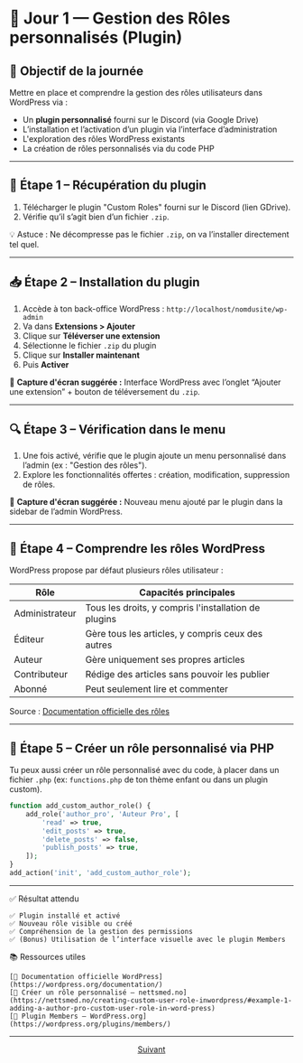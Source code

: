 # 📅 Jour 1 — Gestion des Rôles personnalisés (Plugin)

## 🎯 Objectif de la journée
Mettre en place et comprendre la gestion des rôles utilisateurs dans WordPress via :
- Un **plugin personnalisé** fourni sur le Discord (via Google Drive)
- L’installation et l’activation d’un plugin via l’interface d’administration
- L'exploration des rôles WordPress existants
- La création de rôles personnalisés via du code PHP

---

## 🔧 Étape 1 – Récupération du plugin

1. Télécharger le plugin "Custom Roles" fourni sur le Discord (lien GDrive).
2. Vérifie qu’il s’agit bien d’un fichier `.zip`.

💡 Astuce : Ne décompresse pas le fichier `.zip`, on va l’installer directement tel quel.

---

## 📥 Étape 2 – Installation du plugin

1. Accède à ton back-office WordPress : `http://localhost/nomdusite/wp-admin`
2. Va dans **Extensions > Ajouter**
3. Clique sur **Téléverser une extension**
4. Sélectionne le fichier `.zip` du plugin
5. Clique sur **Installer maintenant**
6. Puis **Activer**

📸 **Capture d'écran suggérée :** Interface WordPress avec l’onglet “Ajouter une extension” + bouton de téléversement du `.zip`.

---

## 🔍 Étape 3 – Vérification dans le menu

1. Une fois activé, vérifie que le plugin ajoute un menu personnalisé dans l’admin (ex : "Gestion des rôles").
2. Explore les fonctionnalités offertes : création, modification, suppression de rôles.

📸 **Capture d'écran suggérée :** Nouveau menu ajouté par le plugin dans la sidebar de l’admin WordPress.

---

## 👥 Étape 4 – Comprendre les rôles WordPress

WordPress propose par défaut plusieurs rôles utilisateur :

| Rôle             | Capacités principales                          |
|------------------|-------------------------------------------------|
| Administrateur   | Tous les droits, y compris l'installation de plugins |
| Éditeur          | Gère tous les articles, y compris ceux des autres |
| Auteur           | Gère uniquement ses propres articles            |
| Contributeur     | Rédige des articles sans pouvoir les publier    |
| Abonné           | Peut seulement lire et commenter                |

Source : [Documentation officielle des rôles](https://wordpress.org/documentation/article/roles-and-capabilities/)

---

## 🧪 Étape 5 – Créer un rôle personnalisé via PHP

Tu peux aussi créer un rôle personnalisé avec du code, à placer dans un fichier `.php` (ex: `functions.php` de ton thème enfant ou dans un plugin custom).

```php
function add_custom_author_role() {
    add_role('author_pro', 'Auteur Pro', [
        'read' => true,
        'edit_posts' => true,
        'delete_posts' => false,
        'publish_posts' => true,
    ]);
}
add_action('init', 'add_custom_author_role');
```

---

✅ Résultat attendu

    ✅ Plugin installé et activé
    ✅ Nouveau rôle visible ou créé
    ✅ Compréhension de la gestion des permissions
    ✅ (Bonus) Utilisation de l’interface visuelle avec le plugin Members

📚 Ressources utiles

    [🔗 Documentation officielle WordPress](https://wordpress.org/documentation/)
    [🔗 Créer un rôle personnalisé – nettsmed.no](https://nettsmed.no/creating-custom-user-role-inwordpress/#example-1-adding-a-author-pro-custom-user-role-in-word-press)
    [🔗 Plugin Members – WordPress.org](https://wordpress.org/plugins/members/)

---

<p align="center">
  <a href="customJs-et-CSS.md">Suivant</a>
</p>